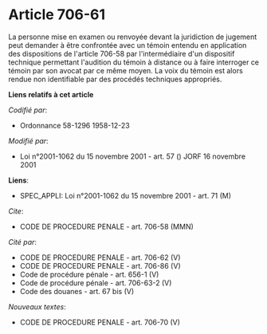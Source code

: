 # Article 706-61

La personne mise en examen ou renvoyée devant la juridiction de jugement peut demander à être confrontée avec un témoin
entendu en application des dispositions de l'article 706-58 par l'intermédiaire d'un dispositif technique permettant
l'audition du témoin à distance ou à faire interroger ce témoin par son avocat par ce même moyen. La voix du témoin est alors
rendue non identifiable par des procédés techniques appropriés.

**Liens relatifs à cet article**

_Codifié par_:

  - Ordonnance 58-1296 1958-12-23

_Modifié par_:

  - Loi n°2001-1062 du 15 novembre 2001 - art. 57 () JORF 16 novembre 2001

**Liens**:

  - SPEC_APPLI: Loi n°2001-1062 du 15 novembre 2001 - art. 71 (M)

_Cite_:

  - CODE DE PROCEDURE PENALE - art. 706-58 (MMN)

_Cité par_:

  - CODE DE PROCEDURE PENALE - art. 706-62 (V)
  - CODE DE PROCEDURE PENALE - art. 706-86 (V)
  - Code de procédure pénale - art. 656-1 (V)
  - Code de procédure pénale - art. 706-63-2 (V)
  - Code des douanes - art. 67 bis (V)

_Nouveaux textes_:

  - CODE DE PROCEDURE PENALE - art. 706-70 (V)
